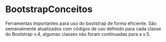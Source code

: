 # BootstrapConceitos
Ferramentas importantes para uso do bootstrap de forma eficiente.
São semanalmente atualizados com códigos de uso definido para cada classe do Bootstrap v.4, algumas classes não foram continuadas para a v.5.
